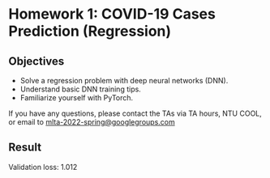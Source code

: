 # Homework 1: COVID-19 Cases Prediction (Regression)

## Objectives

- Solve a regression problem with deep neural networks (DNN).
- Understand basic DNN training tips.
- Familiarize yourself with PyTorch.

If you have any questions, please contact the TAs via TA hours, NTU COOL, or email to mlta-2022-spring@googlegroups.com

## Result

Validation loss: 1.012

